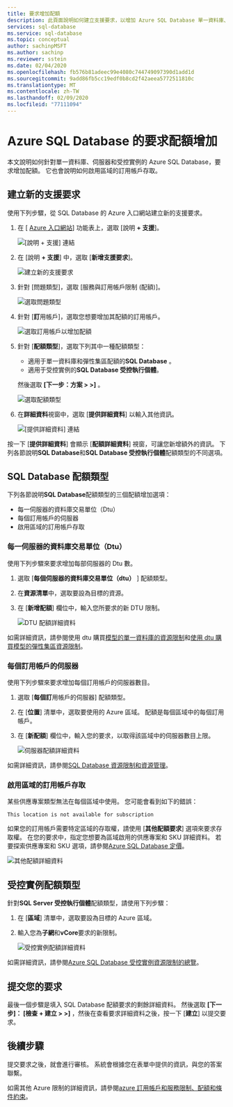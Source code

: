 ```yaml
---
title: 要求增加配額
description: 此頁面說明如何建立支援要求，以增加 Azure SQL Database 單一資料庫、伺服器和受控實例的配額。
services: sql-database
ms.service: sql-database
ms.topic: conceptual
author: sachinpMSFT
ms.author: sachinp
ms.reviewer: sstein
ms.date: 02/04/2020
ms.openlocfilehash: fb576b81adeec99e4080c744749097390d1add1d
ms.sourcegitcommit: 9add86fb5cc19edf0b8cd2f42aeea5772511810c
ms.translationtype: MT
ms.contentlocale: zh-TW
ms.lasthandoff: 02/09/2020
ms.locfileid: "77111094"
---
```

# <a name="request-quota-increases-for-azure-sql-database"></a>Azure SQL Database 的要求配額增加

本文說明如何針對單一資料庫、伺服器和受控實例的 Azure SQL Database，要求增加配額。 它也會說明如何啟用區域的訂用帳戶存取。

## <a id="newquota"></a>建立新的支援要求

使用下列步驟，從 SQL Database 的 Azure 入口網站建立新的支援要求。

1. 在 [ [Azure 入口網站](https://portal.azure.com)] 功能表上，選取 [說明 **+ 支援**]。

   ![[說明 + 支援] 連結](./media/quota-increase-request/help-plus-support.png)

1. 在 [說明 **+ 支援**] 中，選取 [**新增支援要求**]。

    ![建立新的支援要求](./media/quota-increase-request/new-support-request.png)

1. 針對 [問題類型]，選取 [服務與訂用帳戶限制 (配額)]。

   ![選取問題類型](./media/quota-increase-request/select-quota-issue-type.png)

1. 針對 [**訂**用帳戶]，選取您想要增加其配額的訂用帳戶。

   ![選取訂用帳戶以增加配額](./media/quota-increase-request/select-subscription-support-request.png)

1. 針對 [**配額類型**]，選取下列其中一種配額類型：

   - 適用于單一資料庫和彈性集區配額的**SQL Database** 。
   - 適用于受控實例的**SQL Database 受控執行個體**。

   然後選取 **[下一步：方案 > >]** 。

   ![選取配額類型](./media/quota-increase-request/select-quota-type.png)

1. 在**詳細資料**視窗中，選取 [**提供詳細資料**] 以輸入其他資訊。

   ![[提供詳細資料] 連結](./media/quota-increase-request/provide-details-link.png)

按一下 [**提供詳細資料**] 會顯示 [**配額詳細資料**] 視窗，可讓您新增額外的資訊。 下列各節說明**SQL Database**和**SQL Database 受控執行個體**配額類型的不同選項。

## <a id="sqldbquota"></a>SQL Database 配額類型

下列各節說明**SQL Database**配額類型的三個配額增加選項：

- 每一伺服器的資料庫交易單位（Dtu）
- 每個訂用帳戶的伺服器
- 啟用區域的訂用帳戶存取

### <a name="database-transaction-units-dtus-per-server"></a>每一伺服器的資料庫交易單位（Dtu）

使用下列步驟來要求增加每部伺服器的 Dtu 數。

1. 選取 [**每個伺服器的資料庫交易單位（dtu）** ] 配額類型。

1. 在**資源清單**中，選取要設為目標的資源。

1. 在 [**新增配額**] 欄位中，輸入您所要求的新 DTU 限制。

   ![DTU 配額詳細資料](./media/quota-increase-request/quota-details-dtus.png)

如需詳細資訊，請參閱使用 dtu 購買[模型的單一資料庫的資源限制](sql-database-dtu-resource-limits-single-databases.md)和[使用 dtu 購買模型的彈性集區資源限制](sql-database-dtu-resource-limits-elastic-pools.md)。

### <a name="servers-per-subscription"></a>每個訂用帳戶的伺服器

使用下列步驟來要求增加每個訂用帳戶的伺服器數目。

1. 選取 [**每個訂**用帳戶的伺服器] 配額類型。

1. 在 [**位置**] 清單中，選取要使用的 Azure 區域。 配額是每個區域中的每個訂用帳戶。

1. 在 [**新配額**] 欄位中，輸入您的要求，以取得該區域中的伺服器數目上限。

   ![伺服器配額詳細資料](./media/quota-increase-request/quota-details-servers.png)

如需詳細資訊，請參閱[SQL Database 資源限制和資源管理](sql-database-resource-limits-database-server.md)。

### <a name="enable-subscription-access-to-a-region"></a>啟用區域的訂用帳戶存取

某些供應專案類型無法在每個區域中使用。 您可能會看到如下的錯誤：

`This location is not available for subscription`

如果您的訂用帳戶需要特定區域的存取權，請使用 [**其他配額要求**] 選項來要求存取權。 在您的要求中，指定您想要為區域啟用的供應專案和 SKU 詳細資料。 若要探索供應專案和 SKU 選項，請參閱[Azure SQL Database 定價](https://azure.microsoft.com/pricing/details/sql-database/single/)。

![其他配額詳細資料](./media/quota-increase-request/quota-details-whitelisting.png)

## <a id="sqlmiquota"></a>受控實例配額類型

針對**SQL Server 受控執行個體**配額類型，請使用下列步驟：

1. 在 [**區域**] 清單中，選取要設為目標的 Azure 區域。

1. 輸入您為**子網**和**vCore**要求的新限制。

   ![受控實例配額詳細資料](./media/quota-increase-request/quota-details-managed-instance.png)

如需詳細資訊，請參閱[Azure SQL Database 受控實例資源限制的總覽](sql-database-managed-instance-resource-limits.md)。

## <a name="submit-your-request"></a>提交您的要求

最後一個步驟是填入 SQL Database 配額要求的剩餘詳細資料。 然後選取 **[下一步]： [檢查 + 建立 > >]** ，然後在查看要求詳細資料之後，按一下 [**建立**] 以提交要求。

## <a name="next-steps"></a>後續步驟

提交要求之後，就會進行審核。 系統會根據您在表單中提供的資訊，與您的答案聯繫。

如需其他 Azure 限制的詳細資訊，請參閱[azure 訂用帳戶和服務限制、配額和條件約束](../azure-resource-manager/management/azure-subscription-service-limits.md)。

